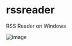 # rssreader
RSS Reader on Windows

![image](https://github.com/user-attachments/assets/aaa099a8-a193-4ded-a627-d05d81c7789a)
